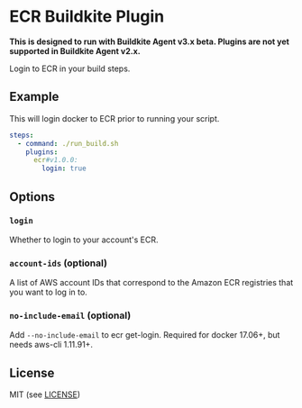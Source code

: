 # ECR Buildkite Plugin

__This is designed to run with Buildkite Agent v3.x beta. Plugins are not yet supported in Buildkite Agent v2.x.__

Login to ECR in your build steps.

## Example

This will login docker to ECR prior to running your script.

```yml
steps:
  - command: ./run_build.sh
    plugins:
      ecr#v1.0.0:
        login: true
```

## Options

### `login`

Whether to login to your account's ECR.

### `account-ids` (optional)

A list of AWS account IDs that correspond to the Amazon ECR registries that you want to log in to.

### `no-include-email` (optional)

Add `--no-include-email` to ecr get-login. Required for docker 17.06+, but needs aws-cli 1.11.91+.

## License

MIT (see [LICENSE](LICENSE))
